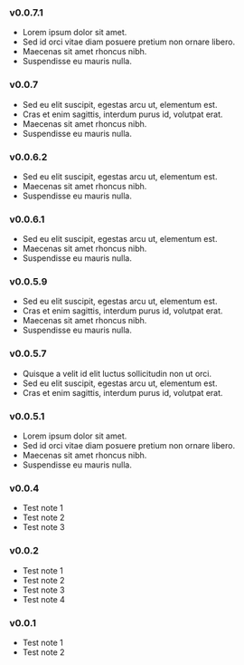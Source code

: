 ### v0.0.7.1

* Lorem ipsum dolor sit amet.
* Sed id orci vitae diam posuere pretium non ornare libero.
* Maecenas sit amet rhoncus nibh.
* Suspendisse eu mauris nulla.

### v0.0.7

* Sed eu elit suscipit, egestas arcu ut, elementum est.
* Cras et enim sagittis, interdum purus id, volutpat erat.
* Maecenas sit amet rhoncus nibh.
* Suspendisse eu mauris nulla.

### v0.0.6.2

* Sed eu elit suscipit, egestas arcu ut, elementum est.
* Maecenas sit amet rhoncus nibh.
* Suspendisse eu mauris nulla.

### v0.0.6.1

* Sed eu elit suscipit, egestas arcu ut, elementum est.
* Maecenas sit amet rhoncus nibh.
* Suspendisse eu mauris nulla.

### v0.0.5.9

* Sed eu elit suscipit, egestas arcu ut, elementum est.
* Cras et enim sagittis, interdum purus id, volutpat erat.
* Maecenas sit amet rhoncus nibh.
* Suspendisse eu mauris nulla.

### v0.0.5.7

* Quisque a velit id elit luctus sollicitudin non ut orci.
* Sed eu elit suscipit, egestas arcu ut, elementum est.
* Cras et enim sagittis, interdum purus id, volutpat erat.

### v0.0.5.1

* Lorem ipsum dolor sit amet.
* Sed id orci vitae diam posuere pretium non ornare libero.
* Maecenas sit amet rhoncus nibh.
* Suspendisse eu mauris nulla.

### v0.0.4

* Test note 1
* Test note 2
* Test note 3

### v0.0.2

* Test note 1
* Test note 2
* Test note 3
* Test note 4

### v0.0.1

* Test note 1
* Test note 2